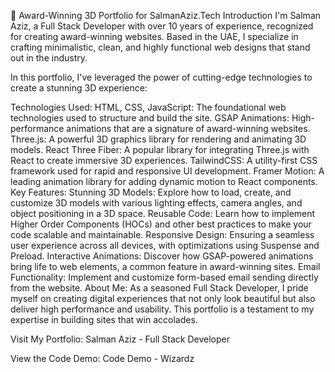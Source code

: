 🌟 Award-Winning 3D Portfolio for SalmanAziz.Tech
Introduction
I'm Salman Aziz, a Full Stack Developer with over 10 years of experience, recognized for creating award-winning websites. Based in the UAE, I specialize in crafting minimalistic, clean, and highly functional web designs that stand out in the industry.

In this portfolio, I've leveraged the power of cutting-edge technologies to create a stunning 3D experience:

Technologies Used:
HTML, CSS, JavaScript: The foundational web technologies used to structure and build the site.
GSAP Animations: High-performance animations that are a signature of award-winning websites.
Three.js: A powerful 3D graphics library for rendering and animating 3D models.
React Three Fiber: A popular library for integrating Three.js with React to create immersive 3D experiences.
TailwindCSS: A utility-first CSS framework used for rapid and responsive UI development.
Framer Motion: A leading animation library for adding dynamic motion to React components.
Key Features:
Stunning 3D Models: Explore how to load, create, and customize 3D models with various lighting effects, camera angles, and object positioning in a 3D space.
Reusable Code: Learn how to implement Higher Order Components (HOCs) and other best practices to make your code scalable and maintainable.
Responsive Design: Ensuring a seamless user experience across all devices, with optimizations using Suspense and Preload.
Interactive Animations: Discover how GSAP-powered animations bring life to web elements, a common feature in award-winning sites.
Email Functionality: Implement and customize form-based email sending directly from the website.
About Me:
As a seasoned Full Stack Developer, I pride myself on creating digital experiences that not only look beautiful but also deliver high performance and usability. This portfolio is a testament to my expertise in building sites that win accolades.

Visit My Portfolio:
Salman Aziz - Full Stack Developer

View the Code Demo:
Code Demo - Wizardz
